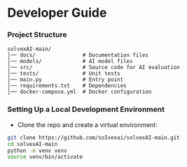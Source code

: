 # Developer Guide

### Project Structure

```
solvexAI-main/
│── docs/               # Documentation files
│── models/             # AI model files
│── src/                # Source code for AI evaluation
│── tests/              # Unit tests
│── main.py             # Entry point
│── requirements.txt    # Dependencies
│── docker-compose.yml  # Docker configuration
```

### Setting Up a Local Development Environment

* Clone the repo and create a virtual environment:

```bash
git clone https://github.com/soIvexai/solvexAI-main.git
cd solvexAI-main
python -m venv venv
source venv/bin/activate
```
